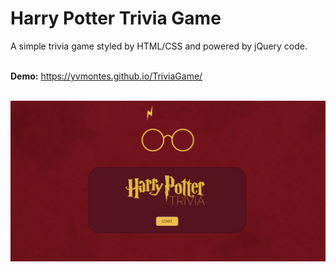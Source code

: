 <h1>Harry Potter Trivia Game</h1>
A simple trivia game styled by HTML/CSS and powered by jQuery code.
<br /><br/>

<b>Demo:</b> https://yvmontes.github.io/TriviaGame/ <br/><br/>

<img src="/assets/images/hpscreen.png" width="850">
